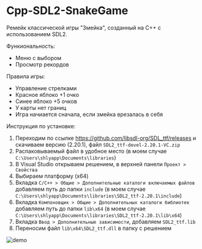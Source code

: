 # Cpp-SDL2-SnakeGame

Ремейк классической игры "Змейка", созданный на C++ с использованием SDL2.

Функиональность:
- Меню с выбором
- Просмотр рекордов

Правила игры:
- Управление стрелками
- Красное яблоко +1 очко
- Синее яблоко +5 очков
- У карты нет границ
- Игра начиается сначала, если змейка врезалась в себя

Инструкция по установке:
1. Переходим по ссылке https://github.com/libsdl-org/SDL_ttf/releases и скачиваем версию (2.20.1), файл `SDL2_ttf-devel-2.20.1-VC.zip`
2. Распаковываемый файл в удобное место
   (в моем случае `C:\Users\shlyapp\Documents\libraries`)
3. В Visual Studio открываем решением, в верхней панели `Проект > Свойства`
4. Выбираем платформу (x64)
5. Вкладка `C/C++ > Общие > Дополнительные каталоги включаемых файлов` добавляем путь до папки `include`
   (в моем случае `C:\Users\shlyapp\Documents\libraries\SDL2_ttf-2.20.1\include`)
6. Вкладка `Компоновщик > Общие > Дополнительных каталоги библиотек` добавляем путь до папки `lib\x64`
   (в моем случае `C:\Users\shlyapp\Documents\libraries\SDL2_ttf-2.20.1\lib\x64`)
7. Вкладка `Ввод > Дополнительные зависимости`, добавляем `SDL2_ttf.lib`
8. Переносим файл `lib\x64\SDL2_ttf.dll` в папку с решением

![demo](https://user-images.githubusercontent.com/78727203/211174830-434890e8-0833-45ac-a00e-1faeeb793641.gif)
